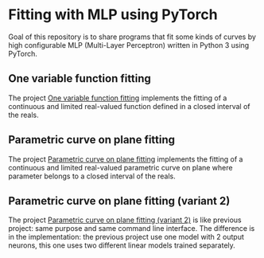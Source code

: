 # Fitting with MLP using PyTorch
Goal of this repository is to share programs that fit some kinds of curves by high configurable MLP (Multi-Layer Perceptron) written in Python 3 using PyTorch.

## One variable function fitting
The project [One variable function fitting](./one-variable-function-fitting) implements the fitting of a continuous and limited real-valued function defined in a closed interval of the reals.

## Parametric curve on plane fitting
The project [Parametric curve on plane fitting](./parametric-curve-on-plane-fitting) implements the fitting of a continuous and limited real-valued parametric curve on plane where parameter belongs to a closed interval of the reals.

## Parametric curve on plane fitting (variant 2)
The project [Parametric curve on plane fitting (variant 2)](./parametric-curve-on-plane-fitting-vnt2) is like previous project: same purpose and same command line interface. The difference is in the implementation: the previous project use one model with 2 output neurons, this one uses two different linear models trained separately.
